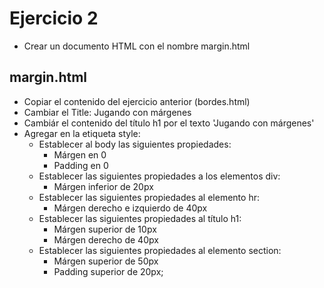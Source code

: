 # Ejercicio 2

* Crear un documento HTML con el nombre margin.html

## margin.html
* Copiar el contenido del ejercicio anterior (bordes.html)
* Cambiar el Title: Jugando con márgenes
* Cambiár el contenido del título h1 por el texto 'Jugando con márgenes'
* Agregar en la etiqueta style:
  * Establecer al body las siguientes propiedades:
    * Márgen en 0
    * Padding en 0
  * Establecer las siguientes propiedades a los elementos div:
    * Márgen inferior de 20px
  * Establecer las siguientes propiedades al elemento hr:
    * Márgen derecho e izquierdo de 40px
  * Establecer las siguientes propiedades al título h1:
    * Márgen superior de 10px
    * Márgen derecho de 40px
  * Establecer las siguientes propiedades al elemento section:
    * Márgen superior de 50px
    * Padding superior de 20px;